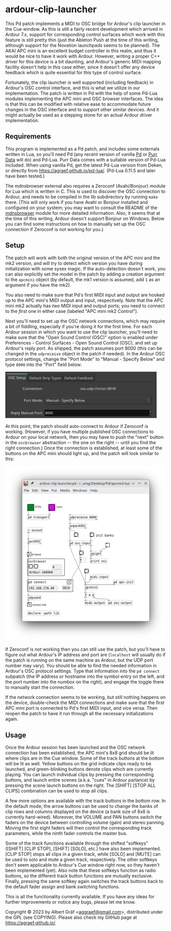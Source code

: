 
# ardour-clip-launcher

This Pd patch implements a MIDI to OSC bridge for Ardour's clip launcher in the Cue window. As this is still a fairly recent development which arrived in Ardour 7.x, support for corresponding control surfaces which work with this feature is still pretty thin (just the Ableton Push at the time of this writing, although support for the Novation launchpads seems to be planned). The AKAI APC mini is an excellent budget controller in this realm, and thus it would be nice to have it work with Ardour. However, writing a proper C++ driver for this device is a bit daunting, and Ardour's generic MIDI mapping facility doesn't help in this case either, since it doesn't offer any device feedback which is quite essential for this type of control surface.

Fortunately, the clip launcher *is* well supported (including feedback) in Ardour's OSC control interface, and this is what we utilize in our implementation. The patch is written in Pd with the help of some Pd-Lua modules implementing the APC mini and OSC browser interfaces. The idea is that this can be modified with relative ease to accommodate future changes in the OSC interface and to support other similar devices. And it might actually be used as a stepping stone for an actual Ardour driver implementation.

## Requirements

This program is implemented as a Pd patch, and includes some externals written in Lua, so you'll need Pd (any recent version of vanilla [Pd](http://msp.ucsd.edu/software.html) or [Purr Data](https://agraef.github.io/purr-data/) will do) and Pd-Lua. Purr Data comes with a suitable version of Pd-Lua included. When using vanilla Pd, get the latest Pd-Lua version from Deken, or directly from https://agraef.github.io/pd-lua/. (Pd-Lua 0.11.5 and later have been tested.)

The mdnsbrowser external also requires a Zeroconf (Avahi/Bonjour) module for Lua which is written in C. This is used to discover the OSC connection to Ardour, and needs to be compiled in the lib subdirectory by running `make` there. (This will only work if you have Avahi or Bonjour installed and configured on your system; you may want to consult the README of the [mdnsbrowser](https://github.com/agraef/mdnsbrowser) module for more detailed information. Also, it seems that at the time of this writing, Ardour doesn't support Bonjour on Windows. Below you can find some instructions on how to manually set up the OSC connection if Zeroconf is not working for you.)

## Setup

The patch will work with both the original version of the APC mini and the mk2 version, and will try to detect which version you have during initialization with some sysex magic. If the auto-detection doesn't work, you can also explicitly set the model in the patch by adding a creation argument to the `apcmini` object (by default, the mk1 version is assumed, add `1` as an argument if you have the mk2).

You also need to make sure that Pd's first MIDI input and output are hooked up to the APC mini's MIDI output and input, respectively. Note that the APC mini mk2 actually has *two* MIDI input and output ports; you need to connect to the *first* one in either case (labeled "APC mini mk2 Control").

Next you'll need to set up the OSC network connections, which may require a bit of fiddling, especially if you're doing it for the first time. For each Ardour session in which you want to use the clip launcher, you'll need to make sure that the "Open Sound Control (OSC)" option is enabled under Preferences - Control Surfaces - Open Sound Control (OSC), and set up Ardour's reply port. As shipped, the patch assumes port 8000 (this can be changed in the `udpreceive` object in the patch if needed). In the Ardour OSC protocol settings, change the "Port Mode" to "Manual - Specify Below" and type `8000` into the "Port" field below:

![ardour-osc-setup](pics/ardour-osc-setup.png)

At this point, the patch should auto-connect to Ardour if Zeroconf is working. (However, if you have multiple published OSC connections to Ardour on your local network, then you may have to push the "next" button in the `oscbrowser` abstraction -- the one on the right -- until you find the right connection.) Once the connection is established, at least some of the buttons on the APC mini should light up, and the patch will look similar to this:

![ardour-clip-launcher](pics/ardour-clip-launcher.png)

If Zeroconf is *not* working then you can still use the patch, but you'll have to figure out what Ardour's IP address and port are (`localhost` will usually do if the patch is running on the same machine as Ardour, but the UDP port number may vary). You should be able to find the needed information in Ardour's OSC protocol settings. Type that information into the `pd connect` subpatch (the IP address or hostname into the symbol entry on the left, and the port number into the numbox on the right), and engage the toggle there to manually start the connection.

If the network connection seems to be working, but still nothing happens on the device, double-check the MIDI connections and make sure that the first APC mini port is connected to Pd's first MIDI input, and vice versa. Then reopen the patch to have it run through all the necessary initializations again.

## Usage

Once the Ardour session has been launched and the OSC network connection has been established, the APC mini's 8x8 grid should be lit where clips are in the Cue window. Some of the track buttons at the bottom will be lit as well. Yellow buttons on the grid indicate clips ready to be launched, and green-blinking buttons denote clips which are currently playing. You can launch individual clips by pressing the corresponding buttons, and launch entire scenes (a.k.a. "cues" in Ardour parlance) by pressing the scene launch buttons on the right. The [SHIFT] [STOP ALL CLIPS] combination can be used to stop all clips.

A few more options are available with the track buttons in the bottom row. In the default mode, the arrow buttons can be used to change the banks of clip rows and columns displayed on the device (a bank size of 8x8 is currently hard-wired). Moreover, the VOLUME and PAN buttons switch the faders on the device between controlling volume (gain) and stereo panning. Moving the first eight faders will then control the corresponding track parameters, while the ninth fader controls the master bus.

Some of the track functions available through the shifted "softkeys" ([SHIFT] [CLIP STOP], [SHIFT] [SOLO], etc.) have also been implemented. [CLIP STOP] stops all clips in a given track, while [SOLO] and [MUTE] can be used to solo and mute a given track, respectively. The other softkeys don't seem applicable to Ardour's Cue window right now, so they haven't been implemented (yet). Also note that these softkeys function as radio buttons, so the different track button functions are mutually exclusive. Finally, pressing the same softkey again switches the track buttons back to the default fader assign and bank switching functions.

This is all the functionality currently available. If you have any ideas for further improvements or notice any bugs, please let me know.



Copyright © 2023 by Albert Gräf \<<aggraef@gmail.com>\>, distributed under the GPL (see COPYING). Please also check my GitHub page at https://agraef.github.io/.
